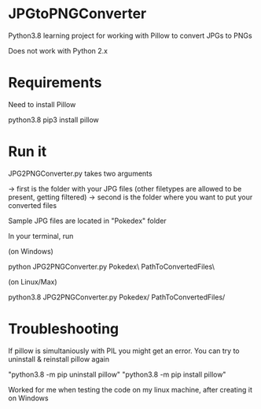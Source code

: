 # JPGtoPNGConverter
Python3.8 learning project for working with Pillow to convert JPGs to PNGs

Does not work with Python 2.x

# Requirements
Need to install Pillow

python3.8 pip3 install pillow

# Run it

JPG2PNGConverter.py takes two arguments 

-> first is the folder with your JPG files (other filetypes are allowed to be present, getting filtered)
-> second is the folder where you want to put your converted files

Sample JPG files are located in "Pokedex" folder

In your terminal, run

(on Windows)

python JPG2PNGConverter.py Pokedex\ PathToConvertedFiles\

(on Linux/Max)

python3.8 JPG2PNGConverter.py Pokedex/ PathToConvertedFiles/

# Troubleshooting

If pillow is simultaniously with PIL you might get an error.
You can try to uninstall & reinstall pillow again

"python3.8 -m pip uninstall pillow"
"python3.8 -m pip install pillow"

Worked for me when testing the code on my linux machine, after creating it on Windows
